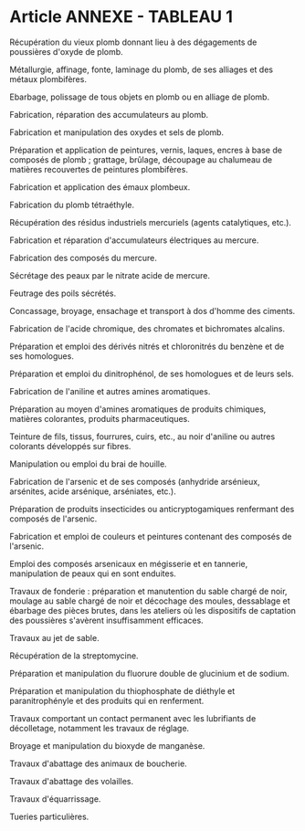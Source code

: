 # Article ANNEXE - TABLEAU 1

Récupération du vieux plomb donnant lieu à des dégagements de poussières d'oxyde de plomb.

Métallurgie, affinage, fonte, laminage du plomb, de ses alliages et des métaux plombifères.

Ebarbage, polissage de tous objets en plomb ou en alliage de plomb.

Fabrication, réparation des accumulateurs au plomb.

Fabrication et manipulation des oxydes et sels de plomb.

Préparation et application de peintures, vernis, laques, encres à base de composés de plomb ; grattage, brûlage, découpage au chalumeau de matières recouvertes de peintures plombifères.

Fabrication et application des émaux plombeux.

Fabrication du plomb tétraéthyle.

Récupération des résidus industriels mercuriels (agents catalytiques, etc.).

Fabrication et réparation d'accumulateurs électriques au mercure.

Fabrication des composés du mercure.

Sécrétage des peaux par le nitrate acide de mercure.

Feutrage des poils sécrétés.

Concassage, broyage, ensachage et transport à dos d'homme des ciments.

Fabrication de l'acide chromique, des chromates et bichromates alcalins.

Préparation et emploi des dérivés nitrés et chloronitrés du benzène et de ses homologues.

Préparation et emploi du dinitrophénol, de ses homologues et de leurs sels.

Fabrication de l'aniline et autres amines aromatiques.

Préparation au moyen d'amines aromatiques de produits chimiques, matières colorantes, produits pharmaceutiques.

Teinture de fils, tissus, fourrures, cuirs, etc., au noir d'aniline ou autres colorants développés sur fibres.

Manipulation ou emploi du brai de houille.

Fabrication de l'arsenic et de ses composés (anhydride arsénieux, arsénites, acide arsénique, arséniates, etc.).

Préparation de produits insecticides ou anticryptogamiques renfermant des composés de l'arsenic.

Fabrication et emploi de couleurs et peintures contenant des composés de l'arsenic.

Emploi des composés arsenicaux en mégisserie et en tannerie, manipulation de peaux qui en sont enduites.

Travaux de fonderie : préparation et manutention du sable chargé de noir, moulage au sable chargé de noir et décochage des moules, dessablage et ébarbage des pièces brutes, dans les ateliers où les dispositifs de captation des poussières s'avèrent insuffisamment efficaces.

Travaux au jet de sable.

Récupération de la streptomycine.

Préparation et manipulation du fluorure double de glucinium et de sodium.

Préparation et manipulation du thiophosphate de diéthyle et paranitrophényle et des produits qui en renferment.

Travaux comportant un contact permanent avec les lubrifiants de décolletage, notamment les travaux de réglage.

Broyage et manipulation du bioxyde de manganèse.

Travaux d'abattage des animaux de boucherie.

Travaux d'abattage des volailles.

Travaux d'équarrissage.

Tueries particulières.

